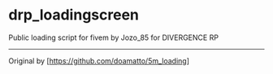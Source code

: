 # drp_loadingscreen
Public loading script for fivem by Jozo_85 for DIVERGENCE RP

-----------------------

Original by [https://github.com/doamatto/5m_loading]
